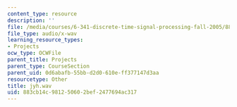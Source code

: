 ```yaml
---
content_type: resource
description: ''
file: /media/courses/6-341-discrete-time-signal-processing-fall-2005/883cb14c981250602bef2477694ac317_jyh.wav
file_type: audio/x-wav
learning_resource_types:
- Projects
ocw_type: OCWFile
parent_title: Projects
parent_type: CourseSection
parent_uid: 0d6abafb-55bb-d2d0-610e-ff377147d3aa
resourcetype: Other
title: jyh.wav
uid: 883cb14c-9812-5060-2bef-2477694ac317
---
```

